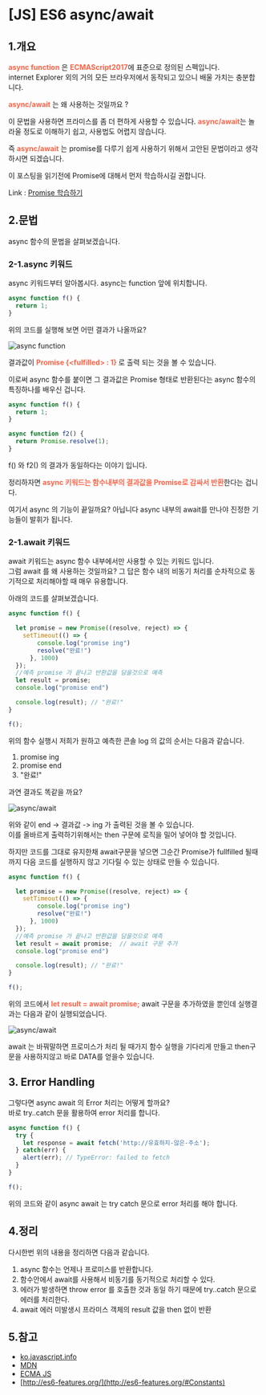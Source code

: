 # [JS] ES6 async/await 

## 1.개요
<b style="color:tomato">async function</b> 은 <b style="color:tomato">ECMAScript2017</b>에 표준으로 정의된 스펙입니다. <br> 
internet Explorer 외의 거의 모든 브라우저에서 동작되고 있으니 배울 가치는 충분합니다. 

<b style="color:tomato">async/await</b> 는 왜 사용하는 것일까요 ?

이 문법을 사용하면 프라미스를 좀 더 편하게 사용할 수 있습니다. <b style="color:tomato">async/await</b>는 놀라울 정도로 이해하기 쉽고, 사용법도 어렵지 않습니다.

즉 <b style="color:tomato">async/await</b> 는 promise를 다루기 쉽게 사용하기 위해서 고안된 문법이라고 생각하시면 되겠습니다. 

이 포스팅을 읽기전에 Promise에 대해서 먼저 학습하시길 권합니다.<br>

Link : [Promise 학습하기](https://manbalboy.github.io/blog/javascript/2021-04-30-javascript-promise/)

## 2.문법
async 함수의 문법을 살펴보겠습니다. 

### 2-1.async 키워드
async 키워드부터 알아봅시다. async는 function 앞에 위치합니다.

```js
async function f() {
  return 1;
}
```

위의 코드를 실행해 보면 어떤 결과가 나올까요?

![async function](./img/03.PNG  "async")

결과값이 <b style="color:tomato">Promise {\<fulfilled\> : 1} </b> 로 출력 되는 것을 볼 수 있습니다. 

이로써 async 함수를 붙이면 그 결과값은 Promise 형태로 반환된다는 async 함수의 특징하나를 배우신 겁니다. 

```js
async function f() {
  return 1;
}

async function f2() {
  return Promise.resolve(1);
}
```

f() 와 f2() 의 결과가 동일하다는 이야기 입니다.

정리하자면 <b style="color:tomato">async 키워드는 함수내부의 결과값을 Promise로 감싸서 반환</b>한다는 겁니다.

여기서 async 의 기능이 끝일까요? 아닙니다 async 내부의 await를 만나야 진정한 기능들이 발휘가 됩니다. 


### 2-1.await 키워드
await 키워드는 async 함수 내부에서만 사용할 수 있는 키워드 입니다. <br>
그럼 await 를 왜 사용하는 것일까요? 그 답은 함수 내의 비동기 처리를 순차적으로 동기적으로 처리해야할 때 매우 유용합니다. 

아래의 코드를 살펴보겠습니다. 

```js
async function f() {

  let promise = new Promise((resolve, reject) => {
    setTimeout(() => {
        console.log("promise ing")
        resolve("완료!")
      }, 1000)
  });
  //예측 promise 가 끝나고 반환값을 담을것으로 예측
  let result = promise; 
  console.log("promise end")

  console.log(result); // "완료!"
}

f();
```
위의 함수 실행시 저희가 원하고 예측한 콘솔 log 의 값의 순서는 다음과 같습니다. 

1. promise ing
2. promise end
3. "완료!"

과연 결과도 똑같을 까요?

![async/await](./img/04.PNG  "async/await")

위와 같이 end -> 결과값 -> ing 가 출력된 것을 볼 수 있습니다.<br>
이를 올바르게 출력하기위해서는 then 구문에 로직을 밀어 넣어야 할 것입니다. 

하지만 코드를 그대로 유지한채 await구문을 넣으면 그순간 Promise가 fullfilled 될때까지 다음 코드를 실행하지 않고 기다릴 수 있는 상태로 만들 수 있습니다. 

```js 
async function f() {

  let promise = new Promise((resolve, reject) => {
    setTimeout(() => {
        console.log("promise ing")
        resolve("완료!")
      }, 1000)
  });
  //예측 promise 가 끝나고 반환값을 담을것으로 예측
  let result = await promise;  // await 구문 추가
  console.log("promise end")

  console.log(result); // "완료!"
}

f();
```
위의 코드에서 <b style="color:tomato">let result = await promise;</b> await 구문을 추가하였을 뿐인데 실행결과는 다음과 같이 실행되었습니다. 

![async/await](./img/051.PNG  "async/await")

await 는 바꿔말하면 프로미스가 처리 될 때가지 함수 실행을 기다리게 만들고 then구문을 사용하지않고 바로 DATA를 얻을수 있습니다.

## 3. Error Handling
그렇다면 async await 의 Error 처리는 어떻게 할까요? <br>
바로 try..catch 문을 활용하여 error 처리를 합니다.

```js
async function f() {
  try {
    let response = await fetch('http://유효하지-않은-주소');
  } catch(err) {
    alert(err); // TypeError: failed to fetch
  }
}

f();
```
위의 코드와 같이 async await 는 try catch 문으로 error 처리를 해야 합니다. 

## 4.정리 
다시한번 위의 내용을 정리하면 다음과 같습니다. 

1. async 함수는 언제나 프로미스를 반환합니다. 
2. 함수안에서 await를 사용해서 비동기를 동기적으로 처리할 수 있다. 
3. 에러가 발생하면 throw error 를 호출한 것과 동일 하기 때문에 try..catch 문으로 에러를 처리한다. 
4. await 에러 미발생시 프라미스 객체의 result 값을 then 없이 반환
 
## 5.참고
- [ko.javascript.info](https://ko.javascript.info/async-await)
- [MDN](https://developer.mozilla.org/ko/docs/Web/JavaScript/Reference/Statements/async_function)
- [ECMA JS](https://262.ecma-international.org/6.0/ECMA-262.pdfn)
- [http://es6-features.org/](http://es6-features.org/#Constants)